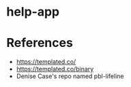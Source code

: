 # help-app

# References
- https://templated.co/
- https://templated.co/binary
- Denise Case's repo named pbl-lifeline

